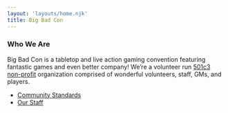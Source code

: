 ```yaml
---
layout: 'layouts/home.njk'
title: Big Bad Con
---
```

### Who We Are

Big Bad Con is a tabletop and live action gaming convention featuring fantastic games and even better company!
We’re a volunteer run [501c3 non-profit](/non-profit) organization comprised of wonderful volunteers, staff, GMs, and players.

- [Community Standards](/community)
- [Our Staff](/staff)

